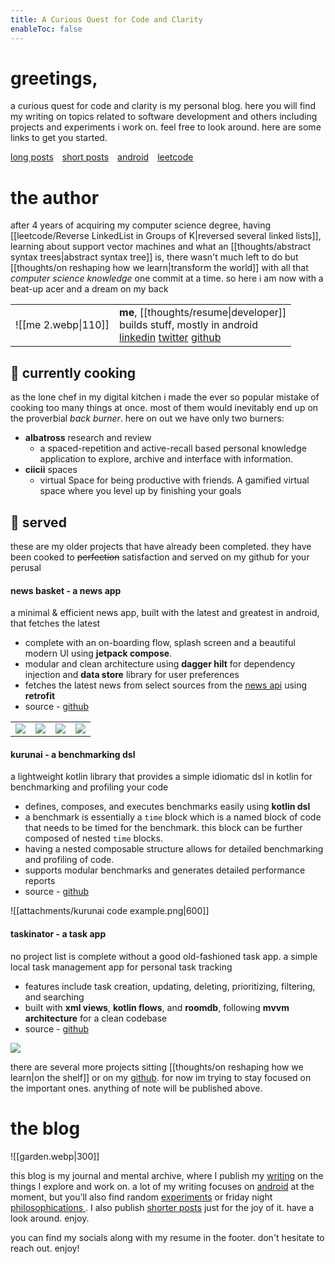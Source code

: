 ```yaml
---
title: A Curious Quest for Code and Clarity
enableToc: false
---
```


# greetings,


a curious quest for code and clarity is my personal blog. here you will find my writing on topics related to software development and others including projects and experiments i work on. feel free to look around. here are some links to get you started. 

[long&nbsp;posts](/posts)&emsp;[short&nbsp;posts](/thoughts)&emsp;[android](/tags/android)&emsp;[leetcode](/leetcode)
# the author

after 4 years of acquiring my computer science degree, having [[leetcode/Reverse LinkedList in Groups of K|reversed several linked lists]], learning about support vector machines and what an [[thoughts/abstract syntax trees|abstract syntax tree]] is, there wasn't much left to do but [[thoughts/on reshaping how we learn|transform the world]] with all that *computer science knowledge* one commit at a time. so here i am now with a beat-up acer and a dream on my back

|                     |                                                                                                                                                                                                     |
| ------------------- | --------------------------------------------------------------------------------------------------------------------------------------------------------------------------------------------------- |
| ![[me 2.webp\|110]] | **me**, [[thoughts/resume\|developer]] <br>builds&nbsp;stuff, mostly in android<br>[linkedin](https://linkedin.com/in/syedmohsin01) [twitter](https://twitter.com) [github](https://github.com) |

## 🚧 currently cooking 
as the lone chef in my digital kitchen i made the ever so popular mistake of cooking too many things at once. most of them would inevitably end up on the proverbial *back burner*. here on out we have only two burners:

- **albatross** research and review
	- a spaced-repetition and active-recall based personal knowledge application to explore, archive and interface with information.
- **ciicii** spaces
	- virtual Space for being productive with friends. A gamified virtual space where you level up by finishing your goals


## 🎉 served 
these are my older projects that have already been completed. they have been cooked to ~~perfection~~ satisfaction and served on my github for your perusal


#### news basket - a news app

a minimal & efficient news app, built with the latest and greatest in android, that fetches the latest  
- complete with an on-boarding flow, splash screen and a beautiful modern UI using **jetpack compose**.  
- modular and clean architecture using **dagger hilt** for dependency injection and **data store** library for user preferences  
- fetches the latest news from select sources from the [news api](https://newsapi.org) using **retrofit** 
- source - [github](https://github.com/xidsyed/NewsBasket)  

|                                       |                                       |                                       |                                       |
| ------------------------------------- | ------------------------------------- | ------------------------------------- | ------------------------------------- |
| ![](https://i.imgur.com/CFAQmfl.jpeg) | ![](https://i.imgur.com/OfKyLUX.jpeg) | ![](https://i.imgur.com/xYZ6FfD.jpeg) | ![](https://i.imgur.com/jXsyZTh.jpeg) |


#### kurunai - a benchmarking dsl 

a lightweight kotlin library that provides a simple idiomatic dsl in kotlin for benchmarking and profiling your code 
- defines, composes, and executes benchmarks easily using **kotlin dsl**  
- a benchmark is essentially a `time` block which is a named block of code that needs to be timed for the benchmark.  this block can be further composed of nested `time` blocks.
- having a nested composable structure allows for detailed benchmarking and profiling of code.
- supports modular benchmarks and generates detailed performance reports  
- source - [github](https://github.com/xidsyed/Kurunei)  

![[attachments/kurunai code example.png|600]]

#### taskinator - a task app

no project list is complete without a good old-fashioned task app. a simple local task management app for personal task tracking  
- features include task creation, updating, deleting, prioritizing, filtering, and searching  
- built with **xml views**, **kotlin flows**, and **roomdb**, following **mvvm architecture** for a clean codebase  
- source - [github](https://github.com/xidsyed/Taskinator-Alpha?tab=readme-ov-file)


![](https://i.imgur.com/bMp9HOw.gif)



there are several more projects sitting [[thoughts/on reshaping how we learn|on the shelf]] or on my [github](https://github.com/xidsyed). for now im trying to stay focused on the important ones. anything of note will be published above. 

# the blog


![[garden.webp|300]]


this blog is my journal and mental archive, where I publish my [writing](/posts) on the things I explore and work on. a lot of my writing focuses on [android](/tags/Android)  at the moment, but you’ll also find random [experiments](/tags/experiment) or friday night [philosophications ](/tags/philosophy). I also publish [shorter posts](/thoughts) just for the joy of it. have a look around. enjoy. 

you can find my socials along with my resume in the footer. don't hesitate to reach out. enjoy!
